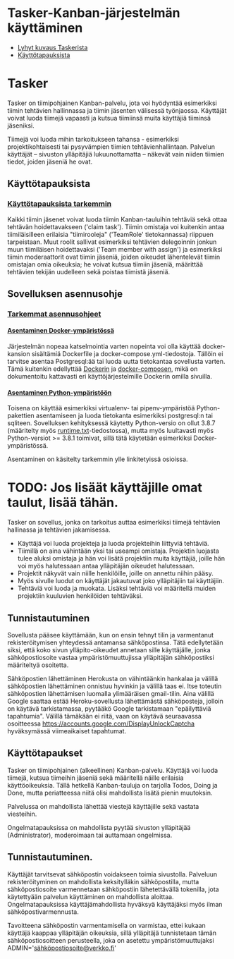 Tasker-Kanban-järjestelmän käyttäminen
======================================

- [Lyhyt kuvaus Taskerista](#tasker)
- [Käyttötapauksista](#käyttötapauksista)

# Tasker

Tasker on tiimipohjainen Kanban-palvelu, jota voi hyödyntää esimerkiksi tiimin tehtävien hallinnassa ja tiimin jäsenten välisessä työnjaossa. Käyttäjät voivat luoda tiimejä vapaasti ja kutsua tiimiinsä muita käyttäjiä tiiminsä jäseniksi. 

Tiimejä voi luoda mihin tarkoitukseen tahansa - esimerkiksi projektikohtaisesti tai pysyvämpien tiimien tehtävienhallintaan. Palvelun käyttäjät – sivuston ylläpitäjiä lukuunottamatta – näkevät vain niiden tiimien tiedot, joiden jäseniä he ovat.



## Käyttötapauksista

### [Käyttötapauksista tarkemmin](docs/käyttötapaukset.md)

Kaikki tiimin jäsenet voivat luoda tiimin Kanban-tauluihin tehtäviä sekä ottaa tehtävän hoidettavakseen ('claim task'). Tiimin omistaja voi kuitenkin antaa tiimiläisilleen erilaisia "tiimirooleja" ('TeamRole' tietokannassa) riippuen tarpeistaan. Muut roolit sallivat esimerkiksi tehtävien delegoinnin jonkun muun tiimiläisen hoidettavaksi ('Team member with assign') ja esimerkiksi tiimin moderaattorit ovat tiimin jäseniä, joiden oikeudet lähentelevät tiimin omistajan omia oikeuksia; he voivat kutsua tiimiin jäseniä, määrittää tehtävien tekijän uudelleen sekä poistaa tiimistä jäseniä.

## Sovelluksen asennusohje

### [Tarkemmat asennusohjeet](docs/asennusohje.md)

#### [Asentaminen Docker-ympäristössä](docs/asennusohje#-asentaminen-docker-ympäristössä)

Järjestelmän nopeaa katselmointia varten nopeinta voi olla käyttää docker-kansion sisältämiä Dockerfile ja docker-compose.yml-tiedostoja. Tällöin ei tarvitse asentaa Postgresql:ää tai luoda uutta tietokantaa sovellusta varten. Tämä kuitenkin edellyttää [Dockerin]('https://docs.docker.com/engine/install/') ja [docker-composen]('https://docs.docker.com/compose/install/'), mikä on dokumentoitu kattavasti eri käyttöjärjestelmille Dockerin omilla sivuilla.

#### [Asentaminen Python-ympäristöön](docs/asennusohje#-asentaminen-python-ympäristössä)
Toisena on käyttää esimerkiksi virtualenv- tai pipenv-ympäristöä Python-pakettien asentamiseen ja luoda tietokanta esimerkiksi postgresql:n tai sqliteen. Sovelluksen kehityksessä käytetty Python-versio on ollut 3.8.7 (määritelty myös [runtime.txt]('runtime.txt')-tiedostossa), mutta myös luultavasti myös Python-versiot >= 3.8.1 toimivat, sillä tätä käytetään esimerkiksi Docker-ympäristössä.

Asentaminen on käsitelty tarkemmin ylle linkitetyissä osioissa.

# TODO: Jos lisäät käyttäjille omat taulut, lisää tähän.

Tasker on sovellus, jonka on tarkoitus auttaa esimerkiksi tiimejä tehtävien hallinassa ja tehtävien jakamisessa.

* Käyttäjä voi luoda projekteja ja luoda projekteihin liittyviä tehtäviä.
* Tiimillä on aina vähintään yksi tai useampi omistaja. Projektin luojasta tulee aluksi omistaja ja hän voi lisätä projektiin muita käyttäjiä, joille hän voi myös halutessaan antaa ylläpitäjän oikeudet halutessaan.
* Projektit näkyvät vain niille henkilöille, joille on annettu niihin pääsy.
* Myös sivulle luodut on käyttäjät jakautuvat joko ylläpitäjiin tai käyttäjiin.
* Tehtäviä voi luoda ja muokata. Lisäksi tehtäviä voi määritellä muiden projektiin kuuluvien henkilöiden tehtäväksi.


## Tunnistautuminen

Sovellusta pääsee käyttämään, kun on ensin tehnyt tilin ja varmentanut rekisteröitymisen yhteydessä antamansa sähköpostinsa. Tätä edellytetään siksi, että koko sivun ylläpito-oikeudet annetaan sille käyttäjälle, jonka sähköpostiosoite vastaa ympäristömuuttujissa ylläpitäjän sähköpostiksi määriteltyä osoitetta.

Sähköpostien lähettäminen Herokusta on vähintäänkin hankalaa ja välillä sähköpostien lähettäminen onnistuu hyvinkin ja välillä taas ei. Itse toteutin sähköpostien lähettämisen luomalla ylimääräisen gmail-tilin. Aina välillä Google saattaa estää Heroku-sovellusta lähettämästä sähköposteja, jolloin on käytävä tarkistamassa, pyytääkö Google tarkistamaan "epäilyttäviä tapahtumia". Välillä tämäkään ei riitä, vaan on käytävä seuraavassa osoitteessa https://accounts.google.com/DisplayUnlockCaptcha hyväksymässä viimeaikaiset tapahtumat.

## Käyttötapaukset

Tasker on tiimipohjainen (alkeellinen) Kanban-palvelu. Käyttäjä voi luoda tiimejä, kutsua tiimeihin jäseniä sekä määritellä näille erilaisia käyttöoikeuksia. Tällä hetkellä Kanban-tauluja on tarjolla Todos, Doing ja Done, mutta periatteessa niitä olisi mahdollista lisätä pienin muutoksin.

Palvelussa on mahdollista lähettää viestejä käyttäjille sekä vastata viesteihin.

Ongelmatapauksissa on mahdollista pyytää sivuston ylläpitäjää (Administrator), moderoimaan tai auttamaan ongelmissa. 

## Tunnistautuminen.

Käyttäjät tarvitsevat sähköpostin voidakseen toimia sivustolla. Palveluun rekisteröityminen on mahdollista keksitylläkin sähköpostilla, mutta sähköpostiosoite varmennetaan sähköpostiin lähetettävällä tokenilla, jota käytettyään palvelun käyttäminen on mahdollista aloittaa. Ongelmatapauksissa käyttäjämahdollista hyväksyä käyttäjäksi myös ilman sähköpostivarmennusta.

Tavoitteena sähköpostin varmentamisella on varmistaa, ettei kukaan käyttäjä kaappaa ylläpitäjän oikeuksia, sillä ylläpitäjä tunnistetaan tämän sähköpostiosoitteen perusteella, joka on asetettu ympäristömuuttujaksi ADMIN='sähköpostiosoite@verkko.fi'